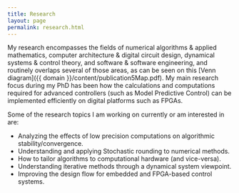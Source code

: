 ```yaml
---
title: Research
layout: page
permalink: research.html
---
```


My research encompasses the fields of numerical algorithms & applied mathematics, computer architecture & digital circuit design, dynamical systems & control theory, and software & software engineering, and routinely overlaps several of those areas, as can be seen on this [Venn diagram]({{ domain }}/content/publication5Map.pdf).
My main research focus during my PhD has been how the calculations and computations required for advanced controllers (such as Model Predictive Control) can be implemented efficiently on digital platforms such as FPGAs.

<p class="list_header">Some of the research topics I am working on currently or am interested in are:</p>
<ul class="list_header">
   <li>Analyzing the effects of low precision computations on algorithmic stability/convergence.</li>
   <li>Understanding and applying Stochastic rounding to numerical methods.</li>
   <li>How to tailor algorithms to computational hardware (and vice-versa).</li>
   <li>Understanding iterative methods through a dynamical system viewpoint.</li>
   <li>Improving the design flow for embedded and FPGA-based control systems.</li>
</ul>
